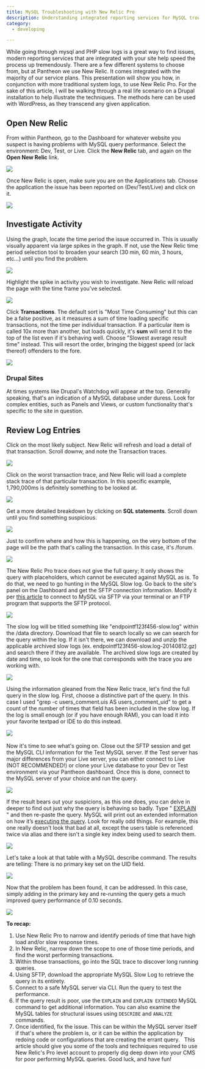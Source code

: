 ```yaml
---
title: MySQL Troubleshooting with New Relic Pro
description: Understanding integrated reporting services for MySQL troubleshooting.
category:
  - developing

---
```


While going through mysql and PHP slow logs is a great way to find issues, modern reporting services that are integrated with your site help speed the process up tremendously. There are a few different systems to choose from, but at Pantheon we use New Relic. It comes integrated with the majority of our service plans. This presentation will show you how, in conjunction with more traditional system logs, to use New Relic Pro. For the sake of this article, I will be walking through a real life scenario on a Drupal installation to help illustrate the techniques. The methods here can be used with WordPress, as they transcend any given application.

## Open New Relic

From within Pantheon, go to the Dashboard for whatever website you suspect is having problems with MySQL query performance. Select the environment: Dev, Test, or Live. Click the **New Relic** tab, and again on the **Open New Relic** link.
 

![](https://www.getpantheon.com/sites/default/files/docs/desk_images/333260)  


Once New Relic is open, make sure you are on the Applications tab. Choose the application the issue has been reported on (Dev/Test/Live) and click on it.  


 ![](https://www.getpantheon.com/sites/default/files/docs/desk_images/333262)  
## Investigate Activity

Using the graph, locate the time period the issue occurred in. This is usually visually apparent via large spikes in the graph. If not, use the New Relic time period selection tool to broaden your search (30 min, 60 min, 3 hours, etc...) until you find the problem.  


 ![](https://www.getpantheon.com/sites/default/files/docs/desk_images/333263)  


Highlight the spike in activity you wish to investigate. New Relic will reload the page with the time frame you've selected.  

 ![](https://www.getpantheon.com/sites/default/files/docs/desk_images/333265)  

Click **Transactions**. The default sort is "Most Time Consuming" but this can be a false positive, as it measures a sum of time loading specific transactions, not the time per individual transaction. If a particular item is called 10x more than another, but loads quickly, it's **sum** will send it to the top of the list even if it's behaving well. Choose "Slowest average result time" instead. This will resort the order, bringing the biggest speed (or lack thereof) offenders to the fore.

 ![](https://www.getpantheon.com/sites/default/files/docs/desk_images/333266)  


### Drupal Sites
At times systems like Drupal's Watchdog will appear at the top. Generally speaking, that's an indication of a MySQL database under duress. Look for complex entities, such as Panels and Views, or custom functionality that's specific to the site in question. 

## Review Log Entries
Click on the most likely subject. New Relic will refresh and load a detail of that transaction. Scroll downw, and note the Transaction traces.  

 ![](https://www.getpantheon.com/sites/default/files/docs/desk_images/333267)  


Click on the worst transaction trace, and New Relic will load a complete stack trace of that particular transaction. In this specific example, 1,790,000ms is definitely something to be looked at.  

 ![](https://www.getpantheon.com/sites/default/files/docs/desk_images/333268)  


Get a more detailed breakdown by clicking on **SQL statements**. Scroll down until you find something suspicious.


 ![](https://www.getpantheon.com/sites/default/files/docs/desk_images/333269)  


Just to confirm where and how this is happening, on the very bottom of the page will be the path that's calling the transaction. In this case, it's /forum.  


 ![](https://www.getpantheon.com/sites/default/files/docs/desk_images/333271)  


The New Relic Pro trace does not give the full query; It only shows the query with placeholders, which cannot be executed against MySQL as is. To do that, we need to go hunting in the MySQL Slow log. Go back to the site's panel on the Dashboard and get the SFTP connection information. Modify it per [this article](/docs/articles/local/accessing-mysql-databases#accessing-mysql#slow-logs) to connect to MySQL via SFTP via your terminal or an FTP program that supports the SFTP protocol.  


 ![](https://www.getpantheon.com/sites/default/files/docs/desk_images/333273)  


The slow log will be titled something like "endpointf123f456-slow.log" within the /data directory. Download that file to search locally so we can search for the query within the log. If it isn't there, we can download and unzip the applicable archived slow logs (ex. endpointf123f456-slow.log-20140812.gz) and search there if they are available. The archived slow logs are created by date and time, so look for the one that corresponds with the trace you are working with.  


 ![](https://www.getpantheon.com/sites/default/files/docs/desk_images/333275)  


Using the information gleaned from the New Relic trace, let's find the full query in the slow log. First, choose a distinctive part of the query. In this case I used "grep -c users\_comment.uis AS users\_comment\_uid" to get a count of the number of times that field has been included in the slow log. If the log is small enough (or if you have enough RAM), you can load it into your favorite textpad or IDE to do this instead.  


 ![](https://www.getpantheon.com/sites/default/files/docs/desk_images/333284)​  


Now it's time to see what's going on. Close out the SFTP session and get the MySQL CLI information for the Test MySQL server. If the Test server has major differences from your Live server, you can either connect to Live (NOT RECOMMENDED!) or clone your Live database to your Dev or Test environment via your Pantheon dashboard. Once this is done, connect to the MySQL server of your choice and run the query.  


 ![](https://www.getpantheon.com/sites/default/files/docs/desk_images/333278)  


If the result bears out your suspicions, as this one does, you can delve in deeper to find out just why the query is behaving so badly. Type " [EXPLAIN](http://dev.mysql.com/doc/refman/5.0/en/explain.html) " and then re-paste the query. MySQL will print out an extended information on how it’s [executing the query](http://dev.mysql.com/doc/refman/5.0/en/using-explain.html). Look for really odd things. For example, this one really doesn't look that bad at all, except the users table is referenced twice via alias and there isn't a single key index being used to search them.


 ![](https://www.getpantheon.com/sites/default/files/docs/desk_images/333283)  


Let's take a look at that table with a MySQL describe command. The results are telling: There is no primary key set on the UID field.  


 ![](https://www.getpantheon.com/sites/default/files/docs/desk_images/333280)  


Now that the problem has been found, it can be addressed. In this case, simply adding in the primary key and re-running the query gets a much improved query performance of 0.10 seconds.  


 ![](https://www.getpantheon.com/sites/default/files/docs/desk_images/333281)  


**To recap:**

1. Use New Relic Pro to narrow and identify periods of time that have high load and/or slow response times.
2. In New Relic, narrow down the scope to one of those time periods, and find the worst performing transactions.
3. Within those transactions, go into the SQL trace to discover long running queries.
4. Using SFTP, download the appropriate MySQL Slow Log to retrieve the query in its entirety.
5. Connect to a safe MySQL server via CLI. Run the query to test the performance.
6. If the query result is poor, use the `EXPLAIN` and `EXPLAIN EXTENDED` MySQL command to get additional information. You can also examine the MySQL tables for structural issues using `DESCRIBE` and `ANALYZE` commands.
7. Once identified, fix the issue. This can be within the MySQL server itself if that's where the problem is, or it can be within the application by redoing code or configurations that are creating the errant query.
 
This article should give you some of the tools and techniques required to use New Relic's Pro level account to properly dig deep down into your CMS for poor performing MySQL queries. Good luck, and have fun!  
